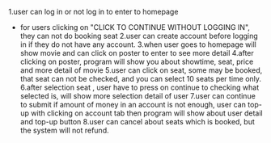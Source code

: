 1.user can log in or not log in to enter to homepage
 - for users clicking on "CLICK TO CONTINUE WITHOUT LOGGING IN", they can not do booking seat
2.user can create account before logging in if they do not have any account.
3.when user goes to homepage will show movie and can click on poster to enter to see more detail
4.after clicking on poster, program will show you about showtime, seat, price and more detail of movie
5.user can click on seat, some may be booked, that seat can not be checked, and you can select 10 seats per time only.
6.after selection seat , user have to press on continue to checking what selected is, will show more selection detail of user
7.user can continue to submit if amount of money in an account is not enough, user can top-up with clicking on account tab
  then program will show about user detail and top-up button
8.user can cancel about seats which is booked, but the system will not refund.
